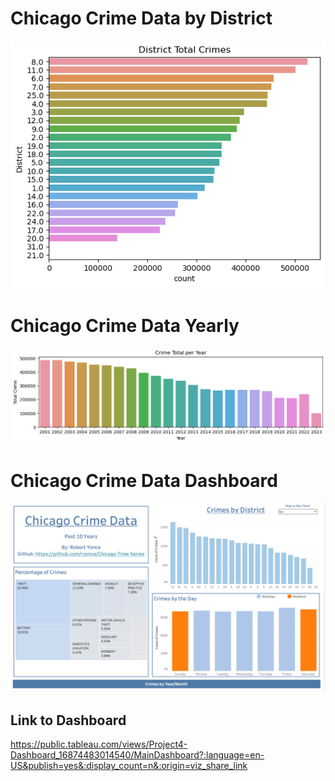 # Chicago Crime Data by District

![image](District.png)

# Chicago Crime Data Yearly

![image](Yearly.png)


# Chicago Crime Data Dashboard
 
![image](Chicago.png)


## Link to Dashboard

https://public.tableau.com/views/Project4-Dashboard_16874483014540/MainDashboard?:language=en-US&publish=yes&:display_count=n&:origin=viz_share_link
